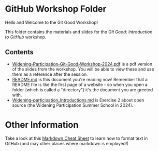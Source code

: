 # GitHub Workshop Folder

Hello and Welcome to the Git Good Workshop!

This folder contains the materials and slides for the _Git Good: Introduction to GitHub_ workshop. 

## Contents
* [Widening-Participation-Git-Good-Workshop-2024.pdf]() is a pdf version of the slides from the workshop. You will be able to view these and use them as a reference after the session.
* [README.md](./README.md) is this document you're reading now! Remember that a README file is like the first page of a website - so when you open a folder (which is called a "directory") it's the document you are greeted with.
* [Widening-participation_Introductions.md](./Widening-participation_Introductions.md) is Exercise 2 about open source (the Widening Participation Summer School in 2024).


# Other Information
Take a look at this [Markdown Cheat Sheet](https://www.markdownguide.org/cheat-sheet/) to learn how to format text in GitHub (and may other places where markdown is employed!) 






  
